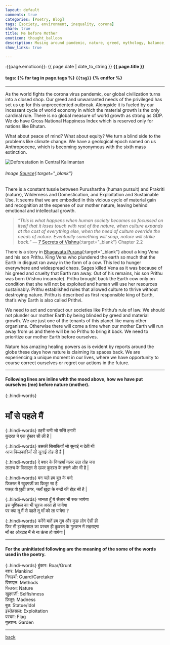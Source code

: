 ```yaml
---
layout: default
comments: true
categories: [Poetry, Blog]
tags: [society, environment, inequality, corona]
share: true
title: Me before Mother
emoticon: thought_balloon
description: Musing around pandemic, nature, greed, mythology, balance, et al.
show_links: true

---
```

:{{page.emoticon}}: {{ page.date | date_to_string }} **{{ page.title }}**
#### tags: {% for tag in page.tags %} `{{tag}}` {% endfor %}
---
As the world fights the corona virus pandemic, our global civilization turns into a closed shop. Our greed and unwarranted needs of the privileged has set us up for this unprecedented outbreak. Alongside it is fueled by our incessant cycle of world economy in which the material growth is the only cardinal rule. There is no global measure of world growth as strong as GDP. We do have Gross National Happiness Index which is reserved only for nations like Bhutan.

What about peace of mind? What about equity? We turn a blind side to the problems like climate change. We have a geological epoch named on us Anthropocene, which is becoming synonymous with the sixth mass extinction.

![Deforestation in Central Kalimantan](https://miro.medium.com/max/1800/1*5BcRU-GNlLmN4za5iI-lKA.jpeg "Deforestation in Central Kalimantan")
###### Image [Source](https://www.greenpeace.org/international/story/6803/will-europe-lead-the-way-towards-zero-deforestation/){:target="_blank"}
There is a constant tussle between Purushartha (human pursuit) and Prakriti (nature), Wilderness and Domestication, and Exploitation and Sustainable Use. It seems that we are embodied in this vicious cycle of material gain and recognition at the expense of our mother nature, leaving behind emotional and intellectual growth.

> *“This is what happens when human society becomes so focussed on itself that it loses touch with rest of the nature, when culture expands at the cost of everything else, when the need of culture override the needs of nature. Eventually something will snap, nature will strike back.”* — [7 Secrets of Vishnu](https://www.amazon.in/7-Secrets-Vishnu-Devdutt-Pattanaik/dp/9386224054/){:target="_blank"} Chapter 2.2

There is a story in [Bhagavata Purana](https://en.wikipedia.org/wiki/Bhagavata_Purana){:target="_blank"} about a king Vena and his son Prithu. King Vena who plundered the earth so much that the Earth in disgust ran away in the form of a cow. This led to hunger everywhere and widespread chaos. Sages killed Vena as it was because of his greed and cruelty that Earth ran away. Out of his remains, his son Prithu was born (Vishnu incarnate). Prithu brought back the Earth cow only on condition that she will not be exploited and human will use her resources sustainably. Prithu established rules that allowed culture to thrive without destroying nature. Prithu is described as first responsible king of Earth, that’s why Earth is also called Prithvi.

We need to act and conduct our societies like Prithu’s rule of law. We should not plunder our mother Earth by being blinded by greed and material growth. We are just one of the tenants of this planet like many other organisms. Otherwise there will come a time when our mother Earth will run away from us and there will be no Prithu to bring it back. We need to prioritize our mother Earth before ourselves.

Nature has amazing healing powers as is evident by reports around the globe these days how nature is claiming its spaces back. We are experiencing a unique moment in our lives, where we have opportunity to course correct ourselves or regret our actions in the future.

---
#### Following lines are inline with the mood above, how we have put ourselves (me) before nature (mother).

{:.hindi-words}
# माँ से पहले मैं

{:.hindi-words}
ठहरी थमी जो साँसे हमारी<br/>
कुदरत ने एक हुंकार सी ली है |

{:.hindi-words}
उसकी सिसकियाँ जो सुनाई न देती थी<br/>
आज किलकारियाँ सी सुनाई तोह दी है |

{:.hindi-words}
ऐ बशर के निगहबाँ नज़र उठा तोह जरा<br/>
लालच के विसाएल से ऊपर कुदरत के तराने और भी है |

{:.hindi-words}
बन चले हम बुत के बन्दे<br/>
फितरत में खुदगर्ज़ी का फितूर सा है<br/>
पकड़ वो छुटी डगर, जहाँ ख़ुदा के बन्दों की होड़ सी है |

{:.hindi-words}
जानता हूँ ये सैलाब भी रुक जायेगा<br/>
इस मुश्किल का भी सूरज अस्त हो जायेगा<br/>
पर क्या तू मैं से पहले तू माँ को ला पायेगा ?

{:.hindi-words}
करेंगे बातें हम तुम और कुछ लोग ऐसी ही<br/>
फिर भी इस्तेहसाल का परचम ही कुदरत के गुलशन में लहराएगा<br/>
माँ का ओहदाह मैं से ना ऊंचा हो पायेगा |

---
#### For the uninitiated following are the meaning of the some of the words used in the poetry.

{:.hindi-words}
हुंकार:  Roar/Grunt<br/>
बशर:  Mankind<br/>
निगहबाँ:  Guard/Caretaker<br/>
विसाएल:  Methods<br/>
फितरत:  Nature<br/>
खुदगर्ज़ी:  Selfishness<br/>
फ़ितूर:  Madness<br/>
बुत:  Statue/Idol<br/>
इस्तेहसाल:  Exploitation<br/>
परचम:  Flag<br/>
गुलशन:  Garden<br/>

---

[back]({{site.url}})

